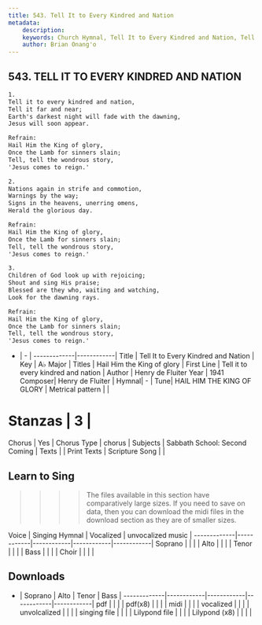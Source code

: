 ```yaml
---
title: 543. Tell It to Every Kindred and Nation
metadata:
    description: 
    keywords: Church Hymnal, Tell It to Every Kindred and Nation, Tell it to every kindred and nation, Hail Him the King of glory
    author: Brian Onang'o
---
```



## 543. TELL IT TO EVERY KINDRED AND NATION

```txt
1.
Tell it to every kindred and nation, 
Tell it far and near; 
Earth's darkest night will fade with the dawning, 
Jesus will soon appear. 

Refrain:
Hail Him the King of glory, 
Once the Lamb for sinners slain; 
Tell, tell the wondrous story, 
'Jesus comes to reign.' 

2.
Nations again in strife and commotion, 
Warnings by the way; 
Signs in the heavens, unerring omens, 
Herald the glorious day. 

Refrain:
Hail Him the King of glory, 
Once the Lamb for sinners slain; 
Tell, tell the wondrous story, 
'Jesus comes to reign.' 

3.
Children of God look up with rejoicing; 
Shout and sing His praise; 
Blessed are they who, waiting and watching, 
Look for the dawning rays.

Refrain:
Hail Him the King of glory, 
Once the Lamb for sinners slain; 
Tell, tell the wondrous story, 
'Jesus comes to reign.' 

```

- |   -  |
-------------|------------|
Title | Tell It to Every Kindred and Nation |
Key | A♭ Major |
Titles | Hail Him the King of glory |
First Line | Tell it to every kindred and nation |
Author | Henry de Fluiter
Year | 1941
Composer| Henry de Fluiter |
Hymnal|  - |
Tune| HAIL HIM THE KING OF GLORY |
Metrical pattern | |
# Stanzas | 3 |
Chorus | Yes |
Chorus Type | chorus |
Subjects | Sabbath School: Second Coming |
Texts |  |
Print Texts | 
Scripture Song |  |
  
## Learn to Sing

>>>> The files available in this section have comparatively large sizes. If you need to save on data, then you can download the midi files in the download section as they are of smaller sizes.

Voice |  Singing Hymnal | Vocalized | unvocalized music |
-------------|------------|------------|------------|------------|
Soprano | | | |
Alto | | | |
Tenor | | | |
Bass | | | |
Choir | | | |

## Downloads

- |  Soprano | Alto | Tenor | Bass |
-------------|------------|------------|------------|------------|
pdf | | | |
pdf(x8) | | | |
midi | | | |
vocalized | | | |
unvolcalized | | | |
singing file | | | |
Lilypond file | | | |
Lilypond (x8) | | | |
  